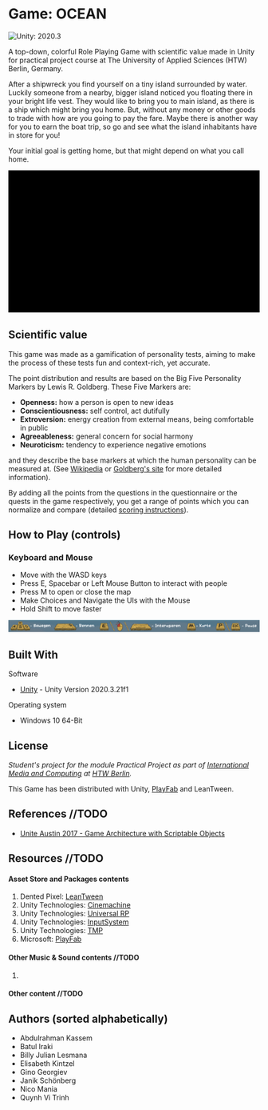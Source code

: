# Game: OCEAN

![Unity: 2020.3](https://img.shields.io/badge/unity-2020.3-yellow)

A top-down, colorful Role Playing Game with scientific value made in Unity for
practical project course at The University of Applied Sciences (HTW) Berlin, Germany.

After a shipwreck you find yourself on a tiny island surrounded by water. Luckily
someone from a nearby, bigger island noticed you floating there in your bright
life vest. They would like to bring you to main island, as there is a ship
which might bring you home. But, without any money or other goods to trade with
how are you going to pay the fare. Maybe there is another way for you to earn
the boat trip, so go and see what the island inhabitants have in store for you!

Your initial goal is getting home, but that might depend on what you call home.

![WerDuBist_Preview](./Assets/Readme_Resources/werdubist_preview.gif)


## Scientific value
This game was made as a gamification of personality tests, aiming to make
the process of these tests fun and context-rich, yet accurate. 

The point distribution and results are based on the Big Five Personality Markers
by Lewis R. Goldberg. These Five Markers are:
* **Openness:** how a person is open to new ideas
* **Conscientiousness:** self control, act dutifully
* **Extroversion:** energy creation from external means, being comfortable in public
* **Agreeableness:** general concern for social harmony
* **Neuroticism:** tendency to experience negative emotions

and they describe the base markers at which the human personality can be measured at.
(See [Wikipedia](https://en.wikipedia.org/wiki/Big_Five_personality_traits) or
[Goldberg's site](https://ipip.ori.org/) for more detailed information).

By adding all the points from the questions in the questionnaire or the quests in the game
respectively, you get a range of points which you can normalize and compare
(detailed [scoring instructions](https://ipip.ori.org/newScoringInstructions.htm)).

## How to Play (controls)
### Keyboard and Mouse
* Move with the WASD keys
* Press E, Spacebar or Left Mouse Button to interact with people
* Press M to open or close the map
* Make Choices and Navigate the UIs with the Mouse
* Hold Shift to move faster
  
![WerDuBist_Preview](./Assets/Readme_Resources/controlscheme.png)

## Built With
Software
* [Unity](https://unity3d.com/unity/whats-new/2020.3.21) - Unity Version 2020.3.21f1

Operating system
* Windows 10 64-Bit

## License
*Student's project for the module Practical Project as part of 
[International Media and Computing](https://https://imi-bachelor.htw-berlin.de/)
at [HTW Berlin](https://www.htw-berlin.de/).*

This Game has been distributed with Unity, 
[PlayFab](https://playfab.com/) and LeanTween.

## References //TODO
* [Unite Austin 2017 - Game Architecture with Scriptable Objects](https://www.youtube.com/watch?v=raQ3iHhE_Kk)


## Resources //TODO
#### Asset Store and Packages contents
1. Dented Pixel: [LeanTween](https://assetstore.unity.com/packages/tools/animation/leantween-3595)
2. Unity Technologies: [Cinemachine](https://unity.com/unity/features/editor/art-and-design/cinemachine)
3. Unity Technologies: [Universal RP](https://docs.unity3d.com/Packages/com.unity.render-pipelines.universal@11.0/manual/)
4. Unity Technologies: [InputSystem](https://docs.unity3d.com/Packages/com.unity.inputsystem@1.0/manual/Interactions.html#default-interaction)
5. Unity Technologies: [TMP](https://docs.unity3d.com/Manual/com.unity.textmeshpro.html)
6. Microsoft: [PlayFab](https://github.com/PlayFab/UnitySDK)

#### Other Music & Sound contents //TODO
1.


#### Other content //TODO

## Authors (sorted alphabetically)
* Abdulrahman Kassem
* Batul Iraki
* Billy Julian Lesmana
* Elisabeth Kintzel
* Gino Georgiev
* Janik Schönberg
* Nico Mania
* Quynh Vi Trinh
